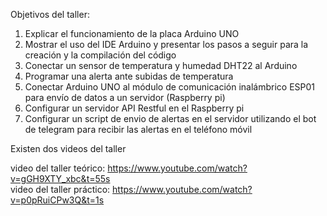 Objetivos del taller:

1.  Explicar el funcionamiento de la placa Arduino UNO
2. Mostrar el uso del IDE Arduino y presentar los pasos a seguir para la creación y la compilación del código
3. Conectar un sensor de temperatura y humedad DHT22 al Arduino
4. Programar una alerta ante subidas de temperatura
5. Conectar Arduino UNO al módulo de comunicación inalámbrico ESP01 para envío de datos a un servidor (Raspberry pi)
6. Configurar un servidor API Restful en el Raspberry pi
7. Configurar un script de envio de alertas en el servidor utilizando el bot de telegram para recibir las alertas en el teléfono móvil

Existen dos videos del taller

video del taller teórico:
https://www.youtube.com/watch?v=gGH9XTY_xbc&t=55s <br>
video del taller práctico:
https://www.youtube.com/watch?v=p0pRuiCPw3Q&t=1s <br>

